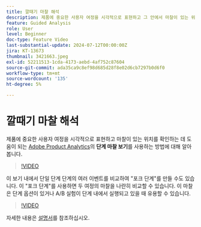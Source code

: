 ```yaml
---
title: 깔때기 마찰 해석
description: 제품에 중요한 사용자 여정을 시각적으로 표현하고 그 안에서 마찰이 있는 위치를 확인하는 데 도움이 되는 Adobe Product Analytics에서 단계 마찰 보기를 사용하는 방법에 대해 알아봅니다.
feature: Guided Analysis
role: User
level: Beginner
doc-type: Feature Video
last-substantial-update: 2024-07-12T00:00:00Z
jira: KT-13673
thumbnail: 3421663.jpeg
exl-id: 52211513-1cda-4173-aebd-4af752c87604
source-git-commit: ada35ca9c8ef98d685d28f8e02d6cb7297b0d6f0
workflow-type: tm+mt
source-wordcount: '135'
ht-degree: 5%

---
```


# 깔때기 마찰 해석

제품에 중요한 사용자 여정을 시각적으로 표현하고 마찰이 있는 위치를 확인하는 데 도움이 되는 [Adobe Product Analytics](../../adobe-product-analytics/adobe-product-analytics-overview.md)의 **단계 마찰 보기**&#x200B;를 사용하는 방법에 대해 알아봅니다.

>[!VIDEO](https://video.tv.adobe.com/v/3421663/?learn=on)

이 보기 내에서 단일 단계 단계의 여러 이벤트를 비교하여 &quot;포크 단계&quot;를 만들 수도 있습니다. 이 &quot;포크 단계&quot;를 사용하면 두 여정의 마찰을 나란히 비교할 수 있습니다. 이 마찰은 단계 옵션이 있거나 A/B 실험이 단계 내에서 실행되고 있을 때 유용할 수 있습니다.

>[!VIDEO](https://video.tv.adobe.com/v/3431113/?learn=on)

자세한 내용은 [설명서](https://experienceleague.adobe.com/ko/docs/analytics-platform/using/guided-analysis/funnel/friction)를 참조하십시오.
